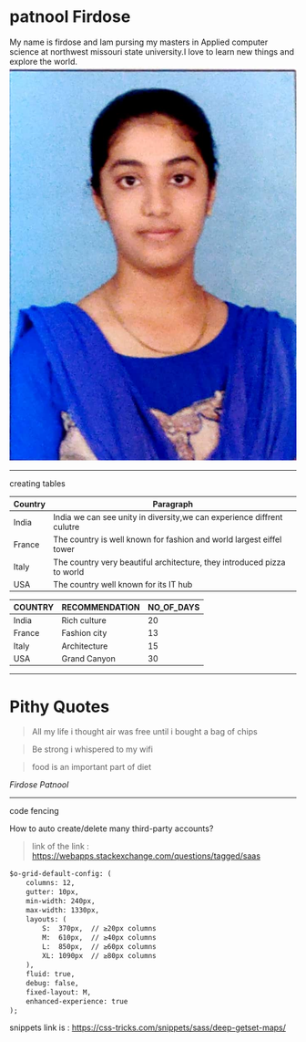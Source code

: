 # patnool Firdose
My name is firdose and Iam pursing my masters in Applied computer science at northwest missouri state university.I love to learn new things and explore the world.
![my_pic](https://github.com/patnool/assignment2-patnool1/blob/main/my_pic.jpg)

---
creating tables 

| Country  | Paragraph                                                              |
| ---      | ---                                                                    |
| India    | India we can see unity in diversity,we can experience diffrent culutre |
| France   | The country is well known for fashion and world largest eiffel tower|
| Italy    | The country very beautiful architecture, they introduced pizza to world|
| USA      | The country well known for its IT hub                                   |

| COUNTRY | RECOMMENDATION | NO_OF_DAYS  |
| :---    | :---            | :---       |
| India   | Rich culture    | 20         |
| France  | Fashion city    | 13         |
| Italy   | Architecture    | 15         |
| USA     | Grand Canyon    | 30         |

---
# Pithy Quotes 

> All my life i thought air was free until i bought a bag of chips

>Be strong i whispered to my wifi

>food is an important part of diet
 
 *Firdose Patnool*

 ---
 code fencing

 How to auto create/delete many third-party accounts?

 >link of the link : https://webapps.stackexchange.com/questions/tagged/saas

```
$o-grid-default-config: (
    columns: 12,
    gutter: 10px,
    min-width: 240px,
    max-width: 1330px,
    layouts: (
        S:  370px,  // ≥20px columns
        M:  610px,  // ≥40px columns
        L:  850px,  // ≥60px columns
        XL: 1090px  // ≥80px columns
    ),
    fluid: true,
    debug: false,
    fixed-layout: M,
    enhanced-experience: true
);

```

snippets link is : https://css-tricks.com/snippets/sass/deep-getset-maps/

